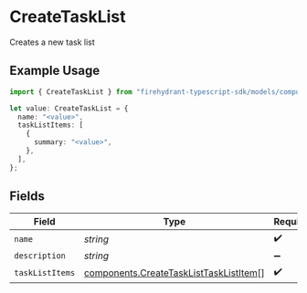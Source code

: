 # CreateTaskList

Creates a new task list

## Example Usage

```typescript
import { CreateTaskList } from "firehydrant-typescript-sdk/models/components";

let value: CreateTaskList = {
  name: "<value>",
  taskListItems: [
    {
      summary: "<value>",
    },
  ],
};
```

## Fields

| Field                                                                                            | Type                                                                                             | Required                                                                                         | Description                                                                                      |
| ------------------------------------------------------------------------------------------------ | ------------------------------------------------------------------------------------------------ | ------------------------------------------------------------------------------------------------ | ------------------------------------------------------------------------------------------------ |
| `name`                                                                                           | *string*                                                                                         | :heavy_check_mark:                                                                               | N/A                                                                                              |
| `description`                                                                                    | *string*                                                                                         | :heavy_minus_sign:                                                                               | N/A                                                                                              |
| `taskListItems`                                                                                  | [components.CreateTaskListTaskListItem](../../models/components/createtasklisttasklistitem.md)[] | :heavy_check_mark:                                                                               | N/A                                                                                              |
